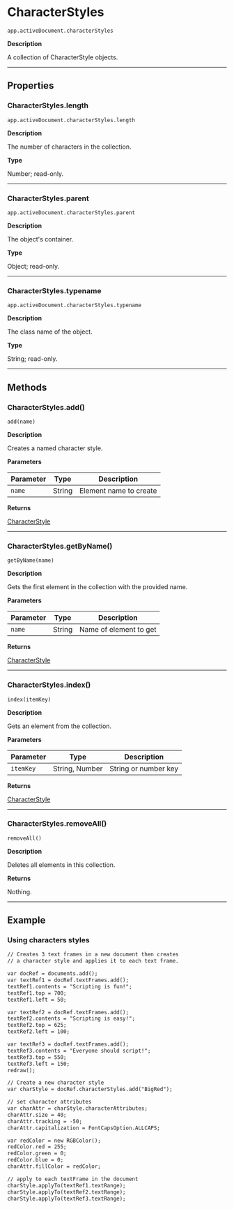 # CharacterStyles

`app.activeDocument.characterStyles`

**Description**

A collection of CharacterStyle objects.

---

## Properties

### CharacterStyles.length

`app.activeDocument.characterStyles.length`

**Description**

The number of characters in the collection.

**Type**

Number; read-only.

---

### CharacterStyles.parent

`app.activeDocument.characterStyles.parent`

**Description**

The object's container.

**Type**

Object; read-only.

---

### CharacterStyles.typename

`app.activeDocument.characterStyles.typename`

**Description**

The class name of the object.

**Type**

String; read-only.

---

## Methods

### CharacterStyles.add()

`add(name)`

**Description**

Creates a named character style.

**Parameters**

| Parameter   | Type   | Description            |
|-------------|--------|------------------------|
| `name`      | String | Element name to create |

**Returns**

[CharacterStyle](CharacterStyle.md#jsobjref-characterstyle)

---

### CharacterStyles.getByName()

`getByName(name)`

**Description**

Gets the first element in the collection with the provided name.

**Parameters**

| Parameter   | Type   | Description            |
|-------------|--------|------------------------|
| `name`      | String | Name of element to get |

**Returns**

[CharacterStyle](CharacterStyle.md#jsobjref-characterstyle)

---

### CharacterStyles.index()

`index(itemKey)`

**Description**

Gets an element from the collection.

**Parameters**

| Parameter   | Type           | Description          |
|-------------|----------------|----------------------|
| `itemKey`   | String, Number | String or number key |

**Returns**

[CharacterStyle](CharacterStyle.md#jsobjref-characterstyle)

---

### CharacterStyles.removeAll()

`removeAll()`

**Description**

Deletes all elements in this collection.

**Returns**

Nothing.

---

## Example

### Using characters styles

```default
// Creates 3 text frames in a new document then creates
// a character style and applies it to each text frame.

var docRef = documents.add();
var textRef1 = docRef.textFrames.add();
textRef1.contents = "Scripting is fun!";
textRef1.top = 700;
textRef1.left = 50;

var textRef2 = docRef.textFrames.add();
textRef2.contents = "Scripting is easy!";
textRef2.top = 625;
textRef2.left = 100;

var textRef3 = docRef.textFrames.add();
textRef3.contents = "Everyone should script!";
textRef3.top = 550;
textRef3.left = 150;
redraw();

// Create a new character style
var charStyle = docRef.characterStyles.add("BigRed");

// set character attributes
var charAttr = charStyle.characterAttributes;
charAttr.size = 40;
charAttr.tracking = -50;
charAttr.capitalization = FontCapsOption.ALLCAPS;

var redColor = new RGBColor();
redColor.red = 255;
redColor.green = 0;
redColor.blue = 0;
charAttr.fillColor = redColor;

// apply to each textFrame in the document
charStyle.applyTo(textRef1.textRange);
charStyle.applyTo(textRef2.textRange);
charStyle.applyTo(textRef3.textRange);
```
